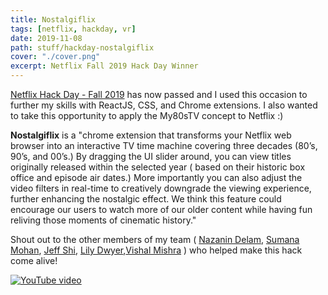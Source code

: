 ```yaml
---
title: Nostalgiflix
tags: [netflix, hackday, vr]
date: 2019-11-08
path: stuff/hackday-nostalgiflix
cover: "./cover.png"
excerpt: Netflix Fall 2019 Hack Day Winner
---
```


[Netflix Hack
Day - Fall 2019](https://netflixtechblog.com/netflix-hack-day-november-2019-c9b31d95d134) has now passed and I used this occasion to further my skills with ReactJS, CSS, and Chrome extensions. I also wanted to take this opportunity to apply the My80sTV concept to Netflix :)

<b>Nostalgiflix</b> is a "chrome extension that transforms your Netflix web browser into an interactive TV time machine covering three decades (80’s, 90’s, and 00’s.) By dragging the UI slider around, you can view titles originally released within the selected year ( based on their historic box office and episode air dates.) More importantly you can also adjust the video filters in real-time to creatively downgrade the viewing experience, further enhancing the nostalgic effect. We think this feature could encourage our users to watch more of our older content while having fun reliving those moments of cinematic history."

Shout out to the other members of my team ( [Nazanin Delam](https://twitter.com/naz_intech), [Sumana Mohan](https://www.linkedin.com/in/msumana/), [Jeff Shi](https://www.linkedin.com/in/shijeff/), [Lily Dwyer](https://twitter.com/lilymdwyer),[Vishal Mishra](https://www.linkedin.com/in/mishravishal/) ) who helped make this hack come alive!

[![YouTube video](https://img.youtube.com/vi/46Annm1Sxbs/0.jpg)](https://www.youtube.com/watch?v=46Annm1Sxbs "Nostalgiflix")

